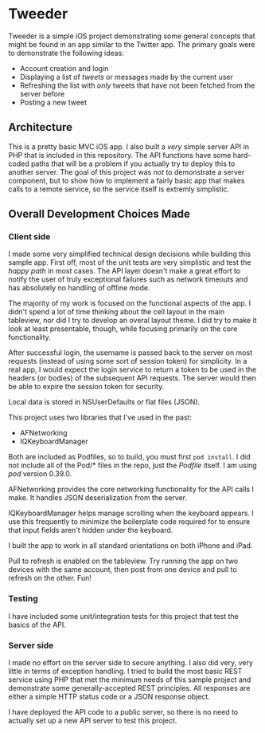 # Tweeder

Tweeder is a simple iOS project demonstrating some general concepts that might be found in an app similar to the Twitter app. The primary goals were to demonstrate the following ideas:

- Account creation and login
- Displaying a list of _tweets_ or messages made by the current user
- Refreshing the list with *only* tweets that have not been fetched from the server before
- Posting a new tweet

## Architecture

This is a pretty basic MVC iOS app. I also built a *very* simple server API in PHP that is included in this repository. The API functions have some hard-coded paths that will be a problem if you actually try to deploy this to another server. The goal of this project was *not* to demonstrate a server component, but to show how to implement a fairly basic app that makes calls to a remote service, so the service itself is extremly simplistic. 

## Overall Development Choices Made

### Client side

I made some very simplified technical design decisions while building this sample app. First off, most of the unit tests are very simplistic and test the *happy path* in most cases. The API layer doesn't make a great effort to notify the user of truly exceptional failures such as network timeouts and has absolutely no handling of offline mode.

The majority of my work is focused on the functional aspects of the app. I didn't spend a lot of time thinking about the cell layout in the main tableview, nor did I try to develop an overal layout theme. I did try to make it look at least presentable, though, while focusing primarily on the core functionality.

After successful login, the username is passed back to the server on most requests (instead of using some sort of session token) for simplicity. In a real app, I would expect the login service to return a token to be used in the headers (or bodies) of the subsequent API requests. The server would then be able to expire the session token for security.

Local data is stored in NSUserDefaults or flat files (JSON). 

This project uses two libraries that I've used in the past:
- AFNetworking
- IQKeyboardManager

Both are included as Podfiles, so to build, you must first `pod install`. I did not include all of the Pod/* files in the repo, just the *Podfile* itself. I am using *pod* version 0.39.0.

AFNetworking provides the core networking functionality for the API calls I make. It handles JSON deserialization from the server. 

IQKeyboardManager helps manage scrolling when the keyboard appears. I use this frequently to minimize the boilerplate code required for to ensure that input fields aren't hidden under the keyboard.

I built the app to work in all standard orientations on both iPhone and iPad.

Pull to refresh is enabled on the tableview. Try running the app on two devices with the same account, then post from one device and pull to refresh on the other. Fun!

### Testing

I have included some unit/integration tests for this project that test the basics of the API. 

### Server side

I made no effort on the server side to secure anything. I also did very, very little in terms of exception handling. I tried to build the most basic REST service using PHP that met the minimum needs of this sample project and demonstrate some generally-accepted REST principles. All responses are either a simple HTTP status code or a JSON response object.

I have deployed the API code to a public server, so there is no need to actually set up a new API server to test this project.

